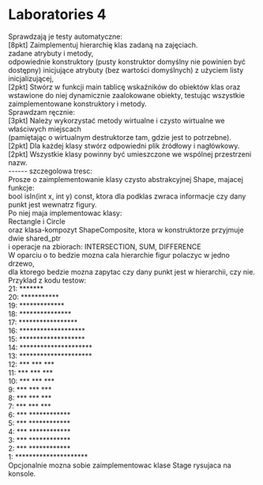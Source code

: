 # Laboratories 4
Sprawdzają je testy automatyczne:  
[8pkt] Zaimplementuj hierarchię klas zadaną na zajęciach.  
    zadane atrybuty i metody,  
    odpowiednie konstruktory (pusty konstruktor domyślny nie powinien być dostępny) inicjujące atrybuty (bez wartości domyślnych) z użyciem listy inicjalizującej,  
[2pkt] Stwórz w funkcji main tablicę wskaźników do obiektów klas oraz wstawione do niej dynamicznie zaalokowane obiekty, testując   wszystkie zaimplementowane konstruktory i metody.  
Sprawdzam ręcznie:  
[3pkt] Należy wykorzystać metody wirtualne i czysto wirtualne we właściwych miejscach  
       (pamiętając o wirtualnym destruktorze tam, gdzie jest to potrzebne).  
[2pkt] Dla każdej klasy stwórz odpowiedni plik źródłowy i nagłówkowy.  
[2pkt] Wszystkie klasy powinny być umieszczone we wspólnej przestrzeni nazw.  
------ szczegolowa tresc:  
Prosze o zaimplementowanie klasy czysto abstrakcyjnej Shape, majacej funkcje:  
bool isIn(int x, int y) const, ktora dla podklas zwraca informacje czy dany punkt jest wewnatrz figury.  
Po niej maja implementowac klasy:  
Rectangle i Circle  
oraz klasa-kompozyt ShapeComposite, ktora w konstruktorze przyjmuje dwie shared_ptr<Shape>  
i operacje na zbiorach: INTERSECTION, SUM, DIFFERENCE  
W oparciu o to bedzie mozna cala hierarchie figur polaczyc w jedno drzewo,  
dla ktorego bedzie mozna zapytac czy dany punkt jest w hierarchii, czy nie.  
Przyklad z kodu testow:  
     21:            *******  
     20:          ***********  
     19:         *************  
     18:        ***************  
     17:       *****************  
     16:      *******************  
     15:      *******************  
     14:     *********************  
     13:     *********************  
     12:     ***      ***      ***  
     11:     ***      ***      ***  
     10:     ***      ***      ***  
      9:     ***      ***      ***  
      8:     ***      ***      ***  
      7:     ***      ***      ***  
      6:     ***      ************  
      5:     ***      ************  
      4:     ***      ************  
      3:     ***      ************  
      2:     ***      ************  
      1:     *********************  
Opcjonalnie mozna sobie zaimplementowac klase Stage rysujaca na konsole.  
